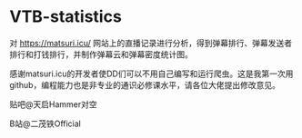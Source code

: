 # VTB-statistics
对 https://matsuri.icu/ 网站上的直播记录进行分析，得到弹幕排行、弹幕发送者排行和打钱排行，并制作弹幕云和弹幕密度统计图。

感谢matsuri.icu的开发者使DD们可以不用自己编写和运行爬虫。这是我第一次用github，编程能力也是非专业的通识必修课水平，请各位大佬提出修改意见。

贴吧@天启Hammer对空

B站@二茂铁Official
